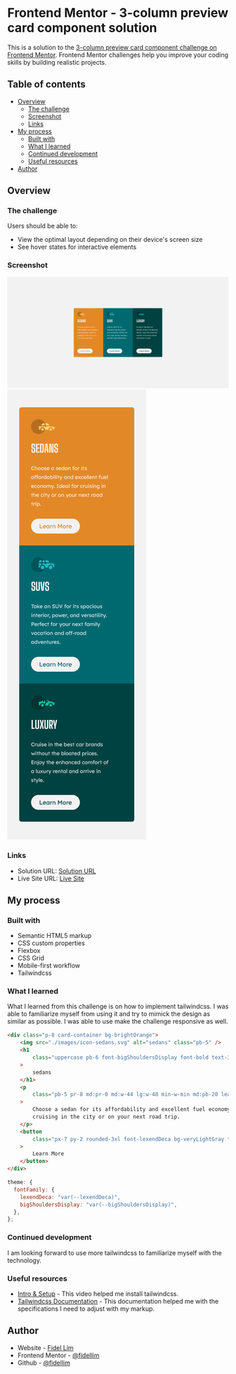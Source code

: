 # Frontend Mentor - 3-column preview card component solution

This is a solution to the [3-column preview card component challenge on Frontend Mentor](https://www.frontendmentor.io/challenges/3column-preview-card-component-pH92eAR2-). Frontend Mentor challenges help you improve your coding skills by building realistic projects.

## Table of contents

- [Overview](#overview)
  - [The challenge](#the-challenge)
  - [Screenshot](#screenshot)
  - [Links](#links)
- [My process](#my-process)
  - [Built with](#built-with)
  - [What I learned](#what-i-learned)
  - [Continued development](#continued-development)
  - [Useful resources](#useful-resources)
- [Author](#author)

## Overview

### The challenge

Users should be able to:

- View the optimal layout depending on their device's screen size
- See hover states for interactive elements

### Screenshot

![Solution PC](./images/Solution%20PC.png)
![Solution Mobile](./images/Solution%20Mobile.png)

### Links

- Solution URL: [Solution URL](https://github.com/fidellim/3-Column-Preview-Card-Component)
- Live Site URL: [Live Site](https://elastic-darwin-f188bb.netlify.app/)

## My process

### Built with

- Semantic HTML5 markup
- CSS custom properties
- Flexbox
- CSS Grid
- Mobile-first workflow
- Tailwindcss

### What I learned

What I learned from this challenge is on how to implement tailwindcss. I was able to familiarize myself from using it and try to mimick the design as similar as possible. I was able to use make the challenge responsive as well.

```html
<div class="p-8 card-container bg-brightOrange">
	<img src="./images/icon-sedans.svg" alt="sedans" class="pb-5" />
	<h1
		class="uppercase pb-6 font-bigShouldersDisplay font-bold text-3xl text-veryLightGray"
	>
		sedans
	</h1>
	<p
		class="pb-5 pr-8 md:pr-0 md:w-44 lg:w-48 min-w-min md:pb-20 leading-6 text-transparentWhite text-sm font-lexendDeca"
	>
		Choose a sedan for its affordability and excellent fuel economy. Ideal for
		cruising in the city or on your next road trip.
	</p>
	<button
		class="px-7 py-2 rounded-3xl font-lexendDeca bg-veryLightGray text-brightOrange text-base"
	>
		Learn More
	</button>
</div>
```

```js
theme: {
  fontFamily: {
    lexendDeca: "var(--lexendDeca)",
    bigShouldersDisplay: "var(--bigShouldersDisplay)",
  },
};
```

### Continued development

I am looking forward to use more tailwindcss to familiarize myself with the technology.

### Useful resources

- [Intro & Setup](https://www.youtube.com/watch?v=bxmDnn7lrnk) - This video helped me install tailwindcss.
- [Tailwindcss Documentation](https://tailwindcss.com/docs/) - This documentation helped me with the specifications I need to adjust with my markup.

## Author

- Website - [Fidel Lim](https://fidellim-portfolio.netlify.app/)
- Frontend Mentor - [@fidellim](https://www.frontendmentor.io/profile/fidellim)
- Github - [@fidellim](https://github.com/fidellim)
